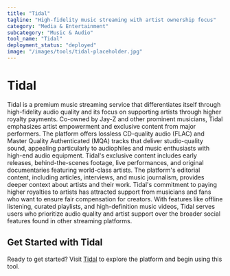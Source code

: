 ```yaml
---
title: "Tidal"
tagline: "High-fidelity music streaming with artist ownership focus"
category: "Media & Entertainment"
subcategory: "Music & Audio"
tool_name: "Tidal"
deployment_status: "deployed"
image: "/images/tools/tidal-placeholder.jpg"
---
```


# Tidal

Tidal is a premium music streaming service that differentiates itself through high-fidelity audio quality and its focus on supporting artists through higher royalty payments. Co-owned by Jay-Z and other prominent musicians, Tidal emphasizes artist empowerment and exclusive content from major performers. The platform offers lossless CD-quality audio (FLAC) and Master Quality Authenticated (MQA) tracks that deliver studio-quality sound, appealing particularly to audiophiles and music enthusiasts with high-end audio equipment. Tidal's exclusive content includes early releases, behind-the-scenes footage, live performances, and original documentaries featuring world-class artists. The platform's editorial content, including articles, interviews, and music journalism, provides deeper context about artists and their work. Tidal's commitment to paying higher royalties to artists has attracted support from musicians and fans who want to ensure fair compensation for creators. With features like offline listening, curated playlists, and high-definition music videos, Tidal serves users who prioritize audio quality and artist support over the broader social features found in other streaming platforms.
## Get Started with Tidal

Ready to get started? Visit [Tidal](https://tidal.com) to explore the platform and begin using this tool.
